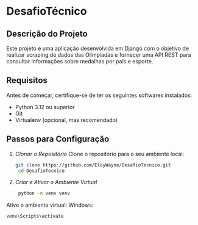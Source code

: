 # DesafioTécnico

## Descrição do Projeto

Este projeto é uma aplicação desenvolvida em Django com o objetivo de realizar scraping de dados das Olimpíadas e fornecer uma API REST para consultar informações sobre medalhas por país e esporte.

## Requisitos

Antes de começar, certifique-se de ter os seguintes softwares instalados:

* Python 3.12 ou superior
* Git
* Virtualenv (opcional, mas recomendado)

## Passos para Configuração

1. *Clonar o Repositório*
Clone o repositório para o seu ambiente local:
   ```sh
   git clone https://github.com/EloyWayne/DesafioTecnico.git
    cd DesafioTecnico

2. *Criar e Ativar o Ambiente Virtual*
   ```sh
    python -m venv venv
Ative o ambiente virtual:
Windows:
   ```sh
   venv\Scripts\activate

